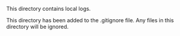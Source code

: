 This directory contains local logs.

This directory has been added to the .gitignore file. Any files in this directory
will be ignored.
